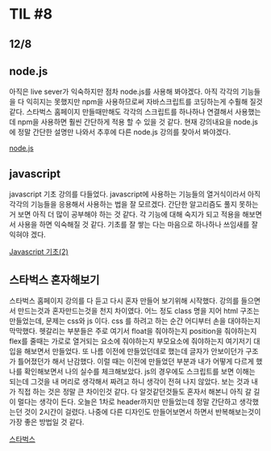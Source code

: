 # TIL #8
## 12/8


## node.js 
아직은 live sever가 익숙하지만 점차 node.js를 사용해 봐야겠다. 아직 각각의 기능들을 다 익히지는 못했지만 npm을 사용하므로써 자바스크립트를 코딩하는게 수훨해 질것같다. 스타벅스 홈페이지 만들때만해도 각각의 스크립트를 하나하나 연결해서 사용했는데 npm을 사용하면 훨씬 간단하게 적용 할 수 있을 것 같다. 현재 강의내요을 node.js에 정말 간단한 설명만 나와서 추후에 다른 node.js 강의를 찾아서 봐야겠다. 

[node.js](https://github.com/mrlee323/TIL/blob/main/js/node_js.md)

## javascript 

javascript 기초 강의를 다들었다. javascript에 사용하는 기능들의 열거식이라서 아직 각각의 기능들을 응용해서 사용하는 법을 잘 모르겠다. 간단한 알고리즘도 풀지 못하는거 보면 아직 더 많이 공부해야 하는 것 같다. 각 기능에 대해 숙지가 되고 적용을 해보면서 사용을 하면 익숙해질 것 같다. 기초를 잘 쌓는 다는 마음으로 하나하나 쓰임새를 잘 익혀야 겠다.

[Javascript 기초(2)](https://github.com/mrlee323/TIL/blob/main/js/js_basic2.md)

## 스타벅스 혼자해보기

스타벅스 홈페이지 강의를 다 듣고 다시 혼자 만들어 보기위해 시작했다. 강의를 들으면서 만드는것과 혼자만드는것을 천지 차이였다. 어느 정도 class 명을 지어 html 구조는 만들었는데, 문제는 css와 js 이다. css 를 하려고 하는 순간 어디부터 손을 대야하는지 막막했다. 헷갈리는 부분들은 주로 여기서 float을 줘야하는지 position을 줘야하는지 flex를 줄때는 가로로 열거되는 요소에 줘야하는지 부모요소에 줘야하는지 여기저기 대입을 해보면서 만들었다. 또 나름 이전에 만들었던데로 했는데 글자가 안보이던가 구조가 틀어졌던가 해서 난감했다. 이럴 때는 이전에 만들었던 부분과 내가 어떻게 다르게 했나를 확인해보면서 나의 실수를 체크해보았다. js의 경우에도 스크립트를 보면 이해는 되는데 그것을 내 머리로 생각해서 짜려고 하니 생각이 전혀 나지 않았다. 보는 것과 내가 직접 하는 것은 정말 큰 차이인것 같다. 다 알것같던것들도 혼자서 해본니 아직 갈 길이 멀다는 생각이 든다. 오늘은 1차로 header까지만 만들었는데 정말 간단하고 생각했는던 것이 2시간이 걸렸다. 나중에 다른 디자인도 만들어보면서 하면서 반복해보는것이 가장 좋은 방법일 것 같다. 

[스타벅스](https://github.com/mrlee323/starbucks/blob/main/index.html)